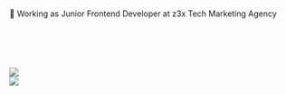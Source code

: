 # 
🌱 Working as Junior Frontend Developer at z3x Tech Marketing Agency <br><br>

<br>


#
![](https://github-readme-streak-stats.herokuapp.com/?user=msobczyk-x&theme=dark&hide_border=true)<br/>
![](https://github-readme-stats.vercel.app/api/top-langs/?username=msobczyk-x&theme=dark&hide_border=true&include_all_commits=false&count_private=true&layout=compact)


